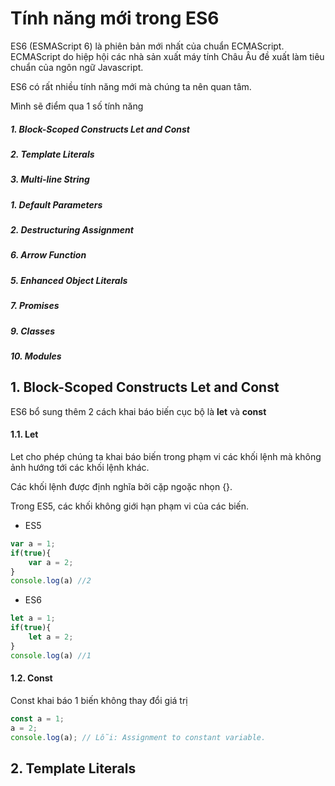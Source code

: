 # Tính năng mới trong ES6

ES6 (ESMAScript 6) là phiên bản mới nhất của chuẩn ECMAScript. ECMAScript do hiệp hội các nhà sản xuất máy tính Châu Âu đề xuất làm tiêu chuẩn của ngôn ngữ Javascript.

ES6 có rất nhiều tính năng mới mà chúng ta nên quan tâm. 

Mình sẽ điểm qua 1 số tính năng 

##### 1. Block-Scoped Constructs Let and Const

##### 2. Template Literals

##### 3. Multi-line String

##### 1. Default Parameters

##### 2. Destructuring Assignment


##### 6. Arrow Function

##### 5. Enhanced Object Literals


##### 7. Promises

##### 9. Classes

##### 10. Modules


## 1. Block-Scoped Constructs Let and Const

ES6 bổ sung thêm 2 cách khai báo biến cục bộ là **let** và **const**

#### 1.1. Let

Let cho phép chúng ta khai báo biến trong phạm vi các khối lệnh mà không ảnh hướng tới các khối lệnh khác. 

Các khối lệnh được định nghĩa bởi cặp ngoặc nhọn {}. 

Trong ES5, các khối không giới hạn phạm vi của các biến.

- ES5

```javascript
var a = 1;
if(true){
    var a = 2;
}
console.log(a) //2
```

- ES6

```javascript
let a = 1;
if(true){
    let a = 2;
}
console.log(a) //1
```

#### 1.2. Const

Const khai báo 1 biến không thay đổi giá trị

```javascript
const a = 1;
a = 2;
console.log(a); // Lỗi: Assignment to constant variable.
```

## 2. Template Literals